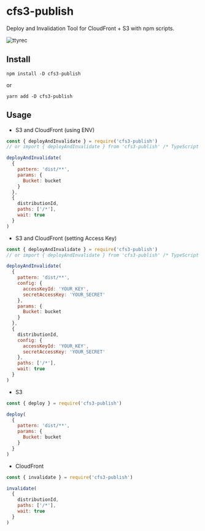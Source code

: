 # cfs3-publish

Deploy and Invalidation Tool for CloudFront + S3 with npm scripts.

![ttyrec](https://user-images.githubusercontent.com/1129887/71441736-11ea8e80-2746-11ea-953e-2c21511037c6.gif)


## Install

```
npm install -D cfs3-publish
```

or

```
yarn add -D cfs3-publish
```

## Usage

* S3 and CloudFront (using ENV)

```js
const { deployAndInvalidate } = require('cfs3-publish')
// or import { deployAndInvalidate } from 'cfs3-publish' /* TypeScript */

deployAndInvalidate(
  {
    pattern: 'dist/**',
    params: {
      Bucket: bucket
    }
  },
  {
    distributionId,
    paths: ['/*'],
    wait: true
  }
)
```

* S3 and CloudFront (setting Access Key)

```js
const { deployAndInvalidate } = require('cfs3-publish')
// or import { deployAndInvalidate } from 'cfs3-publish' /* TypeScript */

deployAndInvalidate(
  {
    pattern: 'dist/**',
    config: {
      accessKeyId: 'YOUR_KEY',
      secretAccessKey: 'YOUR_SECRET'
    },
    params: {
      Bucket: bucket
    }
  },
  {
    distributionId,
    config: {
      accessKeyId: 'YOUR_KEY',
      secretAccessKey: 'YOUR_SECRET'
    },
    paths: ['/*'],
    wait: true
  }
)
```

* S3

```js
const { deploy } = require('cfs3-publish')

deploy(
  {
    pattern: 'dist/**',
    params: {
      Bucket: bucket
    }
  }
)
```

* CloudFront

```js
const { invalidate } = require('cfs3-publish')

invalidate(
  {
    distributionId,
    paths: ['/*'],
    wait: true
  }
)
```
